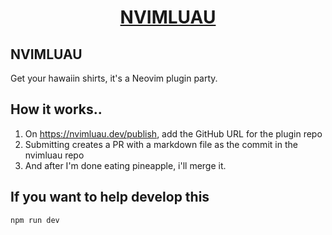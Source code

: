 <p align="center">
  <a href="https://nvimluau.dev">
    <h1 align="center">NVIMLUAU</h1>
  </a>
</p>

## NVIMLUAU

Get your hawaiin shirts, it's a Neovim plugin party.

## How it works..

1. On https://nvimluau.dev/publish, add the GitHub URL for the plugin repo
2. Submitting creates a PR with a markdown file as the commit in the nvimluau repo
3. And after I'm done eating pineapple, i'll merge it.

## If you want to help develop this

`npm run dev`
